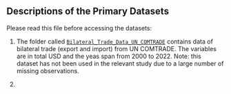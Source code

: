 ## Descriptions of the Primary Datasets

Please read this file before accessing the datasets: 

1. The folder called [`Bilateral_Trade_Data_UN_COMTRADE`](./Primary_Datasets/Bilateral_Trade_Dataset_UN_COMTRADE) contains data of bilateral trade (export and import) from UN COMTRADE. The variables are in total USD and the yeas span from 2000 to 2022. Note: this dataset has not been used in the relevant study due to a large number of missing observations.

2. 

